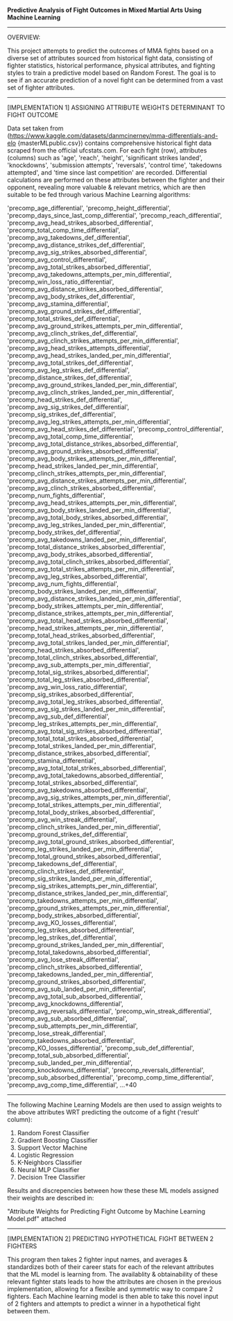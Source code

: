 **Predictive Analysis of Fight Outcomes in Mixed Martial Arts Using Machine Learning**
________________________________________________________________________________________________________________

OVERVIEW:

This project attempts to predict the outcomes of MMA fights based on a diverse set of attributes sourced from historical fight data, consisting of fighter statistics, historical performance, physical attributes, and fighting styles to train a predictive model based on Random Forest. The goal is to see if an accurate prediction of a novel fight can be determined from a vast set of fighter attributes. 

________________________________________________________________________________________________________________

[IMPLEMENTATION 1]
ASSIGNING ATTRIBUTE WEIGHTS DETERMINANT TO FIGHT OUTCOME

Data set taken from (https://www.kaggle.com/datasets/danmcinerney/mma-differentials-and-elo {masterMLpublic.csv}) contains comprehensive historical fight data scraped from the official ufcstats.com. For each fight (row), attributes (columns) such as 'age', 'reach', 'height', 'significant strikes landed', 'knockdowns', 'submission attempts', 'reversals', 'control time', 'takedowns attempted', and 'time since last competition' are recorded. Differential calculations are performed on these attributes between the fighter and their opponent, revealing more valuable & relevant metrics, which are then suitable to be fed through various Machine Learning algorithms:


'precomp_age_differential',
'precomp_height_differential',
'precomp_days_since_last_comp_differential',
'precomp_reach_differential',
'precomp_avg_head_strikes_absorbed_differential',
'precomp_total_comp_time_differential',
'precomp_avg_takedowns_def_differential',
'precomp_avg_distance_strikes_def_differential',
'precomp_avg_sig_strikes_absorbed_differential',
'precomp_avg_control_differential',
'precomp_avg_total_strikes_absorbed_differential',
'precomp_avg_takedowns_attempts_per_min_differential',
'precomp_win_loss_ratio_differential',
'precomp_avg_distance_strikes_absorbed_differential',
'precomp_avg_body_strikes_def_differential',
'precomp_avg_stamina_differential',
'precomp_avg_ground_strikes_def_differential',
'precomp_total_strikes_def_differential',
'precomp_avg_ground_strikes_attempts_per_min_differential',
'precomp_avg_clinch_strikes_def_differential',
'precomp_avg_clinch_strikes_attempts_per_min_differential',
'precomp_avg_head_strikes_attempts_differential',
'precomp_avg_head_strikes_landed_per_min_differential',
'precomp_avg_total_strikes_def_differential',
'precomp_avg_leg_strikes_def_differential',
'precomp_distance_strikes_def_differential',
'precomp_avg_ground_strikes_landed_per_min_differential',
'precomp_avg_clinch_strikes_landed_per_min_differential',
'precomp_head_strikes_def_differential',
'precomp_avg_sig_strikes_def_differential',
'precomp_sig_strikes_def_differential',
'precomp_avg_leg_strikes_attempts_per_min_differential',
'precomp_avg_head_strikes_def_differential',
'precomp_control_differential',
'precomp_avg_total_comp_time_differential',
'precomp_avg_total_distance_strikes_absorbed_differential',
'precomp_avg_ground_strikes_absorbed_differential',
'precomp_avg_body_strikes_attempts_per_min_differential',
'precomp_head_strikes_landed_per_min_differential',
'precomp_clinch_strikes_attempts_per_min_differential',
'precomp_avg_distance_strikes_attempts_per_min_differential',
'precomp_avg_clinch_strikes_absorbed_differential',
'precomp_num_fights_differential',
'precomp_avg_head_strikes_attempts_per_min_differential',
'precomp_avg_body_strikes_landed_per_min_differential',
'precomp_avg_total_body_strikes_absorbed_differential',
'precomp_avg_leg_strikes_landed_per_min_differential',
'precomp_body_strikes_def_differential',
'precomp_avg_takedowns_landed_per_min_differential',
'precomp_total_distance_strikes_absorbed_differential',
'precomp_avg_body_strikes_absorbed_differential',
'precomp_avg_total_clinch_strikes_absorbed_differential',
'precomp_avg_total_strikes_attempts_per_min_differential',
'precomp_avg_leg_strikes_absorbed_differential',
'precomp_avg_num_fights_differential',
'precomp_body_strikes_landed_per_min_differential',
'precomp_avg_distance_strikes_landed_per_min_differential',
'precomp_body_strikes_attempts_per_min_differential',
'precomp_distance_strikes_attempts_per_min_differential',
'precomp_avg_total_head_strikes_absorbed_differential',
'precomp_head_strikes_attempts_per_min_differential',
'precomp_total_head_strikes_absorbed_differential',
'precomp_avg_total_strikes_landed_per_min_differential',
'precomp_head_strikes_absorbed_differential',
'precomp_total_clinch_strikes_absorbed_differential',
'precomp_avg_sub_attempts_per_min_differential',
'precomp_total_sig_strikes_absorbed_differential',
'precomp_total_leg_strikes_absorbed_differential',
'precomp_avg_win_loss_ratio_differential',
'precomp_sig_strikes_absorbed_differential',
'precomp_avg_total_leg_strikes_absorbed_differential',
'precomp_avg_sig_strikes_landed_per_min_differential',
'precomp_avg_sub_def_differential',
'precomp_leg_strikes_attempts_per_min_differential',
'precomp_avg_total_sig_strikes_absorbed_differential',
'precomp_total_total_strikes_absorbed_differential',
'precomp_total_strikes_landed_per_min_differential',
'precomp_distance_strikes_absorbed_differential',
'precomp_stamina_differential',
'precomp_avg_total_total_strikes_absorbed_differential',
'precomp_avg_total_takedowns_absorbed_differential',
'precomp_total_strikes_absorbed_differential',
'precomp_avg_takedowns_absorbed_differential',
'precomp_avg_sig_strikes_attempts_per_min_differential',
'precomp_total_strikes_attempts_per_min_differential',
'precomp_total_body_strikes_absorbed_differential',
'precomp_avg_win_streak_differential',
'precomp_clinch_strikes_landed_per_min_differential',
'precomp_ground_strikes_def_differential',
'precomp_avg_total_ground_strikes_absorbed_differential',
'precomp_leg_strikes_landed_per_min_differential',
'precomp_total_ground_strikes_absorbed_differential',
'precomp_takedowns_def_differential',
'precomp_clinch_strikes_def_differential',
'precomp_sig_strikes_landed_per_min_differential',
'precomp_sig_strikes_attempts_per_min_differential',
'precomp_distance_strikes_landed_per_min_differential',
'precomp_takedowns_attempts_per_min_differential',
'precomp_ground_strikes_attempts_per_min_differential',
'precomp_body_strikes_absorbed_differential',
'precomp_avg_KO_losses_differential',
'precomp_leg_strikes_absorbed_differential',
'precomp_leg_strikes_def_differential',
'precomp_ground_strikes_landed_per_min_differential',
'precomp_total_takedowns_absorbed_differential',
'precomp_avg_lose_streak_differential',
'precomp_clinch_strikes_absorbed_differential',
'precomp_takedowns_landed_per_min_differential',
'precomp_ground_strikes_absorbed_differential',
'precomp_avg_sub_landed_per_min_differential',
'precomp_avg_total_sub_absorbed_differential',
'precomp_avg_knockdowns_differential',
'precomp_avg_reversals_differential',
'precomp_win_streak_differential',
'precomp_avg_sub_absorbed_differential',
'precomp_sub_attempts_per_min_differential',
'precomp_lose_streak_differential',
'precomp_takedowns_absorbed_differential',
'precomp_KO_losses_differential',
'precomp_sub_def_differential',
'precomp_total_sub_absorbed_differential',
'precomp_sub_landed_per_min_differential',
'precomp_knockdowns_differential',
'precomp_reversals_differential',
'precomp_sub_absorbed_differential',
'precomp_comp_time_differential',
'precomp_avg_comp_time_differential',
...+40

________________________________________________________________________________________________________________

The following Machine Learning Models are then used to assign weights to the above attributes WRT predicting the outcome of a fight ('result' column):

1) Random Forest Classifier
2) Gradient Boosting Classifier
3) Support Vector Machine
4) Logistic Regression
5) K-Neighbors Classifier
6) Neural MLP Classifier
7) Decision Tree Classifier

Results and discrepencies between how these these ML models assigned their weights are described in: 

"Attribute Weights for Predicting Fight Outcome by Machine Learning Model.pdf" attached

________________________________________________________________________________________________________________

[IMPLEMENTATION 2]
PREDICTING HYPOTHETICAL FIGHT BETWEEN 2 FIGHTERS

This program then takes 2 fighter input names, and averages & standardizes both of their career stats for each of the relevant attributes that the ML model is learning from. The availablity & obtainability of these relevant fighter stats leads to how the attributes are chosen in the previous implementation, allowing for a flexible and symmetric way to compare 2 fighters. 
Each Machine learning model is then able to take this novel input of 2 fighters and attempts to predict a winner in a hypothetical fight between them. 



